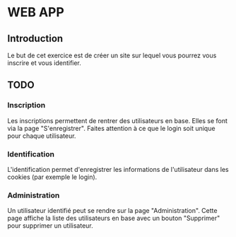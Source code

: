 # WEB APP

## Introduction

Le but de cet exercice est de créer un site sur lequel vous pourrez vous inscrire et vous identifier.

## TODO
### Inscription
Les inscriptions permettent de rentrer des utilisateurs en base.
Elles se font via la page "S'enregistrer".
Faites attention à ce que le login soit unique pour chaque utilisateur.

### Identification
L'identification permet d'enregistrer les informations de l'utilisateur dans les cookies (par exemple le login).

### Administration
Un utilisateur identifié peut se rendre sur la page "Administration". Cette page affiche la liste des utilisateurs en base avec un bouton "Supprimer" pour supprimer un utilisateur.



